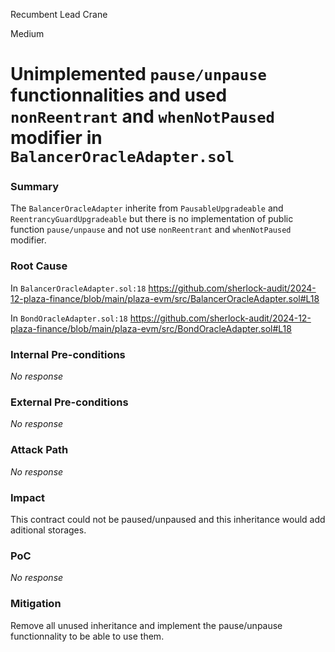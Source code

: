 Recumbent Lead Crane

Medium

# Unimplemented `pause/unpause` functionnalities and used `nonReentrant` and `whenNotPaused` modifier in `BalancerOracleAdapter.sol`

### Summary

The `BalancerOracleAdapter` inherite from `PausableUpgradeable` and `ReentrancyGuardUpgradeable` but there is no implementation of public function `pause/unpause` and not use `nonReentrant` and `whenNotPaused` modifier. 

### Root Cause

In `BalancerOracleAdapter.sol:18`
https://github.com/sherlock-audit/2024-12-plaza-finance/blob/main/plaza-evm/src/BalancerOracleAdapter.sol#L18

In `BondOracleAdapter.sol:18`
https://github.com/sherlock-audit/2024-12-plaza-finance/blob/main/plaza-evm/src/BondOracleAdapter.sol#L18

### Internal Pre-conditions

_No response_

### External Pre-conditions

_No response_

### Attack Path

_No response_

### Impact

This contract could not be paused/unpaused and this inheritance would add aditional storages.

### PoC

_No response_

### Mitigation

Remove all unused inheritance and implement the pause/unpause functionnality to be able to use them.